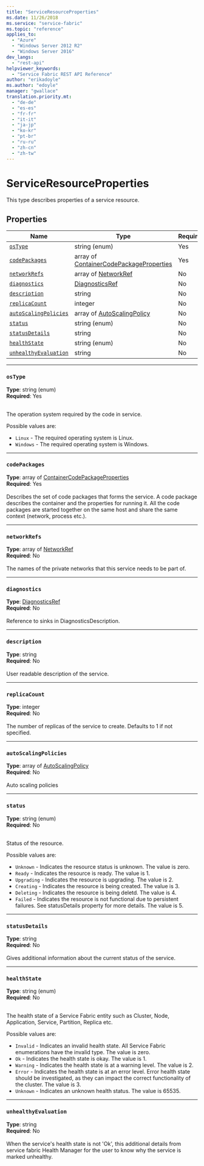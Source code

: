 ```yaml
---
title: "ServiceResourceProperties"
ms.date: 11/26/2018
ms.service: "service-fabric"
ms.topic: "reference"
applies_to: 
  - "Azure"
  - "Windows Server 2012 R2"
  - "Windows Server 2016"
dev_langs: 
  - "rest-api"
helpviewer_keywords: 
  - "Service Fabric REST API Reference"
author: "erikadoyle"
ms.author: "edoyle"
manager: "gwallace"
translation.priority.mt: 
  - "de-de"
  - "es-es"
  - "fr-fr"
  - "it-it"
  - "ja-jp"
  - "ko-kr"
  - "pt-br"
  - "ru-ru"
  - "zh-cn"
  - "zh-tw"
---
```

# ServiceResourceProperties

This type describes properties of a service resource.

## Properties
| Name | Type | Required |
| --- | --- | --- |
| [`osType`](#ostype) | string (enum) | Yes |
| [`codePackages`](#codepackages) | array of [ContainerCodePackageProperties](sfclient-v64-model-containercodepackageproperties.md) | Yes |
| [`networkRefs`](#networkrefs) | array of [NetworkRef](sfclient-v64-model-networkref.md) | No |
| [`diagnostics`](#diagnostics) | [DiagnosticsRef](sfclient-v64-model-diagnosticsref.md) | No |
| [`description`](#description) | string | No |
| [`replicaCount`](#replicacount) | integer | No |
| [`autoScalingPolicies`](#autoscalingpolicies) | array of [AutoScalingPolicy](sfclient-v64-model-autoscalingpolicy.md) | No |
| [`status`](#status) | string (enum) | No |
| [`statusDetails`](#statusdetails) | string | No |
| [`healthState`](#healthstate) | string (enum) | No |
| [`unhealthyEvaluation`](#unhealthyevaluation) | string | No |

____
### `osType`
__Type__: string (enum) <br/>
__Required__: Yes<br/>
<br/>


The operation system required by the code in service.

Possible values are: 

  - `Linux` - The required operating system is Linux.
  - `Windows` - The required operating system is Windows.



____
### `codePackages`
__Type__: array of [ContainerCodePackageProperties](sfclient-v64-model-containercodepackageproperties.md) <br/>
__Required__: Yes<br/>
<br/>
Describes the set of code packages that forms the service. A code package describes the container and the properties for running it. All the code packages are started together on the same host and share the same context (network, process etc.).


____
### `networkRefs`
__Type__: array of [NetworkRef](sfclient-v64-model-networkref.md) <br/>
__Required__: No<br/>
<br/>
The names of the private networks that this service needs to be part of.

____
### `diagnostics`
__Type__: [DiagnosticsRef](sfclient-v64-model-diagnosticsref.md) <br/>
__Required__: No<br/>
<br/>
Reference to sinks in DiagnosticsDescription.

____
### `description`
__Type__: string <br/>
__Required__: No<br/>
<br/>
User readable description of the service.

____
### `replicaCount`
__Type__: integer <br/>
__Required__: No<br/>
<br/>
The number of replicas of the service to create. Defaults to 1 if not specified.

____
### `autoScalingPolicies`
__Type__: array of [AutoScalingPolicy](sfclient-v64-model-autoscalingpolicy.md) <br/>
__Required__: No<br/>
<br/>
Auto scaling policies

____
### `status`
__Type__: string (enum) <br/>
__Required__: No<br/>
<br/>


Status of the resource.

Possible values are: 

  - `Unknown` - Indicates the resource status is unknown. The value is zero.
  - `Ready` - Indicates the resource is ready. The value is 1.
  - `Upgrading` - Indicates the resource is upgrading. The value is 2.
  - `Creating` - Indicates the resource is being created. The value is 3.
  - `Deleting` - Indicates the resource is being deletd. The value is 4.
  - `Failed` - Indicates the resource is not functional due to persistent failures. See statusDetails property for more details. The value is 5.



____
### `statusDetails`
__Type__: string <br/>
__Required__: No<br/>
<br/>
Gives additional information about the current status of the service.

____
### `healthState`
__Type__: string (enum) <br/>
__Required__: No<br/>
<br/>


The health state of a Service Fabric entity such as Cluster, Node, Application, Service, Partition, Replica etc.

Possible values are: 

  - `Invalid` - Indicates an invalid health state. All Service Fabric enumerations have the invalid type. The value is zero.
  - `Ok` - Indicates the health state is okay. The value is 1.
  - `Warning` - Indicates the health state is at a warning level. The value is 2.
  - `Error` - Indicates the health state is at an error level. Error health state should be investigated, as they can impact the correct functionality of the cluster. The value is 3.
  - `Unknown` - Indicates an unknown health status. The value is 65535.



____
### `unhealthyEvaluation`
__Type__: string <br/>
__Required__: No<br/>
<br/>
When the service's health state is not 'Ok', this additional details from service fabric Health Manager for the user to know why the service is marked unhealthy.
